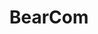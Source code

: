 ---
blog: https://bearcom.com/blog
facebook: https://facebook.com/BearCom
linkedin: https://linkedin.com/company/bearcom
logohandle: bearcom
sort: bearcom
title: BearCom
twitter: https://x.com/bearcom
website: https://bearcom.com/
youtube: https://youtube.com/bearcomtv
---